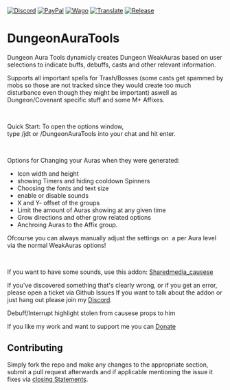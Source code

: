 [![Discord][SVG-Discord]][Discord]
[![PayPal][SVG-PayPal]][PayPal]
[![Wago][SVG-Wago]][Wago]
[![Translate][SVG-Translate]][Translate]
[![Release][SVG-Release]][Release]

# DungeonAuraTools


Dungeon Aura Tools dynamicly creates Dungeon WeakAuras based on user selections to indicate buffs, debuffs, casts and other relevant information.

Supports all important spells for Trash/Bosses (some casts get spammed by mobs so those are not tracked since they would create too much disturbance even though they might be important) aswell as Dungeon/Covenant specific stuff and some M+ Affixes.

 

Quick Start:
To open the options window, type /jdt or /DungeonAuraTools into your chat and hit enter.

 

Options for Changing your Auras when they were generated:

* Icon width and height
* showing Timers and hiding cooldown Spinners
* Choosing the fonts and text size
* enable or disable sounds
* X and Y- offset of the groups
* Limit the amount of Auras showing at any given time
* Grow directions and other grow related options
* Anchroing Auras to the Affix group.


Ofcourse you can always manually adjust the settings on  a per Aura level via the normal WeakAuras options!
 

 


If you want to have some sounds, use this addon: [Sharedmedia_causese](https://www.curseforge.com/wow/addons/sharedmedia_causese) 

If you've discovered something that's clearly wrong, or if you get an error, please open a ticket via Github Issues
If you want to talk about the addon or just hang out please join my [Discord](https://discord.com/invite/v3gYmYamGJ).

Debuff/Interrupt highlight stolen from causese props to him

If you like my work and want to support me you can [Donate](https://www.paypal.com/donate/?hosted_button_id=PSQ4D3HXNZKMG)

## Contributing
Simply fork the repo and make any changes to the appropriate section, submit a pull request afterwards and if applicable mentioning the issue it fixes via [closing Statements](https://docs.github.com/en/issues/tracking-your-work-with-issues/closing-an-issue).


[//]: # (Links)

[Discord]: https://discord.com/invite/v3gYmYamGJ (Join the Discord)
[PayPal]: https://www.paypal.com/donate/?hosted_button_id=PSQ4D3HXNZKMG (Donate via PayPal)
[Wago]: https://wago.io/p/Jodsderechte (Check out my Weakauras)
[Release]: https://github.com/Jodsderechte/DungeonAuraTools/releases/latest (Latest release)
[Translate]: https://legacy.curseforge.com/wow/addons/dungeon-aura-tools/localization (Help Translate)


[//]: # (Images)

[SVG-Discord]: https://img.shields.io/badge/Discord-7289da?logo=discord&logoColor=fff&style=flat-square
[SVG-PayPal]: https://custom-icon-badges.demolab.com/badge/-Donate-lightgrey?style=flat-square&logo=paypal&color=007CB1
[SVG-Wago]: https://custom-icon-badges.demolab.com/badge/-WeakAuras-lightgrey?style=flat-square&logo=weakauras&color=22283D
[SVG-Release]: https://badgen.net/github/release/Jodsderechte/DungeonAuraTools?style=flat-square
[SVG-Translate]: https://custom-icon-badges.demolab.com/badge/-Help_Translate-lightgrey?style=flat-square&logo=translate&color=ffbda3

